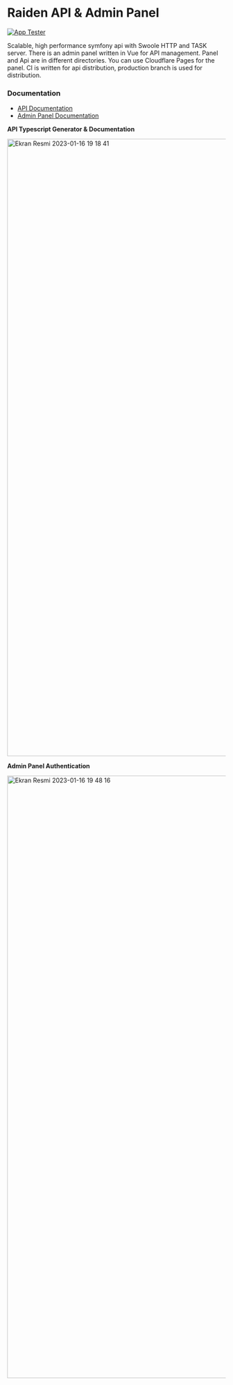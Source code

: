 # Raiden API & Admin Panel

[![App Tester](https://github.com/arrrray/raiden/actions/workflows/tester.yml/badge.svg)](https://github.com/arrrray/raiden/actions/workflows/tester.yml)

Scalable, high performance symfony api with Swoole HTTP and TASK server.
There is an admin panel written in Vue for API management. Panel and Api are in different directories. You can use
Cloudflare Pages for the panel. CI is written for api distribution, production branch is used for distribution.

### Documentation

* [API Documentation](api)
* [Admin Panel Documentation](admin)


__API Typescript Generator & Documentation__

<img width="1419" alt="Ekran Resmi 2023-01-16 19 18 41" src="https://user-images.githubusercontent.com/8649070/212729809-25660714-e0ec-40da-bd34-66d81eab56b0.png">

__Admin Panel Authentication__

<img width="1385" alt="Ekran Resmi 2023-01-16 19 48 16" src="https://user-images.githubusercontent.com/8649070/212729823-072bd303-0913-4989-9817-c2a30b4eb3a1.png">
